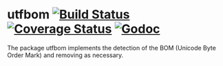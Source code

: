 # utfbom [![Build Status](https://travis-ci.org/dimchansky/utfbom.svg?branch=master)](https://travis-ci.org/dimchansky/utfbom) [![Coverage Status](https://coveralls.io/repos/github/dimchansky/utfbom/badge.svg?branch=master)](https://coveralls.io/github/dimchansky/utfbom?branch=master) [![Godoc](https://godoc.org/github.com/dimchansky/utfbom?status.png)](https://godoc.org/github.com/dimchansky/utfbom)
The package utfbom implements the detection of the BOM (Unicode Byte Order Mark) and removing as necessary.

